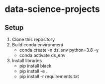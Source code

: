 # data-science-projects

## Setup

1. Clone this repository
2. Build conda environment
   - conda create -n ds_env python=3.8 -y
   - conda activate ds_env
3. Install libraries
   - pip install black
   - pip install -e .
   - pip install -r requirements.txt

